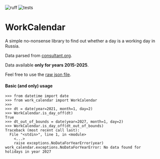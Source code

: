 ![ruff](https://github.com/Polyrom/work-calendar/actions/workflows/linter.yml/badge.svg) ![tests](https://github.com/Polyrom/work-calendar/actions/workflows/tests.yml/badge.svg)

# WorkCalendar

A simple no-nonsense library to find out whether a day is a working day in Russia.

Data parsed from [consultant.org](https://www.consultant.ru).

Data available **only for years 2015-2025**.

Feel free to use the [raw json file](data/total.json).

#### Basic (and only) usage

```
>>> from datetime import date
>>> from work_calendar import WorkCalendar
>>>
>>> dt = date(year=2021, month=1, day=2)
>>> WorkCalendar.is_day_off(dt)
True
>>> dt_out_of_bounds = date(year=2027, month=1, day=2)
>>> WorkCalendar.is_day_off(dt_out_of_bounds)
Traceback (most recent call last):
  File "<stdin>", line 1, in <module>
    <...>
    raise exceptions.NoDataForYearError(year)
work_calendar.exceptions.NoDataForYearError: No data found for holidays in year 2027
```
